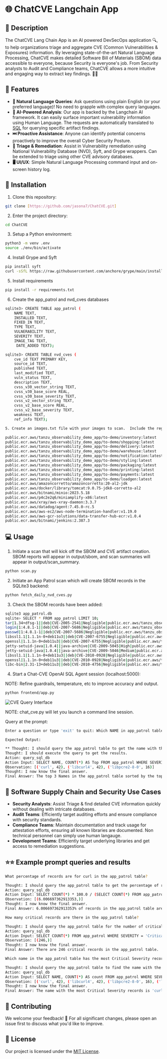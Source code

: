 # 🌐 ChatCVE Langchain App 

## 🎯 Description
The ChatCVE Lang Chain App is an AI powered DevSecOps application 🔍, to help organizations triage and aggregate CVE (Common Vulnerabilities & Exposures) information. By leveraging state-of-the-art Natural Language Processing, ChatCVE makes detailed Software Bill of Materials (SBOM) data accessible to everyone, because Security is everyone's job.  From Security analysts to Audit and Compliance teams, ChatCVE allows a more intuitive and engaging way to extract key findings. 🤖💬

## 🚀 Features
- **🧠 Natural Language Queries**: Ask questions using plain English (or your preferred language)! No need to grapple with complex query languages. 
- **🔮 AI-Powered Analysis**: Our app is backed by the Langchain AI framework.  It can easily surface important vulnerability information using Human Language.  The requests are automatically translated to [SQL](https://python.langchain.com/docs/integrations/toolkits/sql_database) for querying specific artifact findings.
- **⏭️ Proactive Assistance**: Anyone can identify potential concerns proactively to improve the overall Cyber Security Posture.
- **🔁 Triage & Remediation**: Assist in Vulnerability remediation using National Vulnerability Database (NVD), Syft, and Grype wrappers.  Can be extended to triage using other CVE advisory databases.
- **🖥️ UI/UX**: Simple Natural Language Processing command input and on-screen history log.

## 📲 Installation

1. Clone this repository:
```bash
git clone [https://github.com/jasona7/ChatCVE.git]
```
2. Enter the project directory:
```bash
cd ChatCVE
```
3. Setup a Python environment:
```bash
python3 -m venv .env
source ./env/bin/activate
```
4. Install Grype and Syft
```bash
pip install syft
curl -sSfL https://raw.githubusercontent.com/anchore/grype/main/install.sh | sh -s -- -b /usr/local/bin
```
5. Install requirements
```bash
pip install -r requirements.txt
```
6. Create the app_patrol and nvd_cves databases
```bash
sqlite3> CREATE TABLE app_patrol (
    NAME TEXT,
    INSTALLED TEXT,
    FIXED_IN TEXT,
    TYPE TEXT,
    VULNERABILITY TEXT,
    SEVERITY TEXT,
    IMAGE_TAG TEXT,
     DATE_ADDED TEXT);

sqlite3> CREATE TABLE nvd_cves (
    cve_id TEXT PRIMARY KEY,
    source_id TEXT,
    published TEXT,
    last_modified TEXT,
    vuln_status TEXT,
    description TEXT,
    cvss_v30_vector_string TEXT,
    cvss_v30_base_score REAL,
    cvss_v30_base_severity TEXT,
    cvss_v2_vector_string TEXT,
    cvss_v2_base_score REAL,
    cvss_v2_base_severity TEXT,
    weakness TEXT,
    ref_info TEXT);

5. Create an images.txt file with your images to scan.  Include the registry, repo, and version tag:

public.ecr.aws/tanzu_observability_demo_app/to-demo/inventory:latest
public.ecr.aws/tanzu_observability_demo_app/to-demo/shopping:latest
public.ecr.aws/tanzu_observability_demo_app/to-demo/delivery:latest
public.ecr.aws/tanzu_observability_demo_app/to-demo/warehouse:latest
public.ecr.aws/tanzu_observability_demo_app/to-demo/notification:latest
public.ecr.aws/tanzu_observability_demo_app/to-demo/styling:latest
public.ecr.aws/tanzu_observability_demo_app/to-demo/packaging:latest
public.ecr.aws/tanzu_observability_demo_app/to-demo/printing:latest
public.ecr.aws/tanzu_observability_demo_app/to-demo/payments:latest
public.ecr.aws/tanzu_observability_demo_app/to-demo/loadgen:latest
public.ecr.aws/amazoncorretto/amazoncorretto:20-al2-jdk
public.ecr.aws/docker/library/tomcat:9.0.75-jdk8-corretto-al2
public.ecr.aws/bitnami/minio:2023.5.18
public.ecr.aws/p4c2e2q6/miniamplify-x86:latest
public.ecr.aws/xray/aws-xray-daemon:3.3.7
public.ecr.aws/datadog/agent:7.45.0-rc.5
public.ecr.aws/aws-ec2/aws-node-termination-handler:v1.19.0
public.ecr.aws/aws-gcr-solutions/data-transfer-hub-ecr:v1.0.4
public.ecr.aws/bitnami/jenkins:2.387.3
```



## 💻 Usage
1. Initiate a scan that will kick off the SBOM and CVE artifact creation.  SBOM reports will appear in output/sbom,
and scan summaries will appear in output/scan_summary.
``` bash
python scan.py
```

2. Initiate an App Patrol scan which will create SBOM records in the SQLite3 backend:
``` bash
python fetch_daily_nvd_cves.py
```

3. Check the SBOM records have been added:
``` bash
sqlite3 app_patrol.db
sqlite> SELECT * FROM app_patrol LIMIT 10;
tar|1.34+dfsg-1||deb|CVE-2005-2541|Negligible|public.ecr.aws/tanzu_observability_demo_app/to-demo/shopping:latest|2023-05-21 15:01:15
login|1:4.8.1-1||deb|CVE-2007-5686|Negligible|public.ecr.aws/tanzu_observability_demo_app/to-demo/shopping:latest|2023-05-21 15:01:15
passwd|1:4.8.1-1||deb|CVE-2007-5686|Negligible|public.ecr.aws/tanzu_observability_demo_app/to-demo/shopping:latest|2023-05-21 15:01:15
libssl1.1|1.1.1n-0+deb11u3||deb|CVE-2007-6755|Negligible|public.ecr.aws/tanzu_observability_demo_app/to-demo/shopping:latest|2023-05-21 15:01:15
openssl|1.1.1n-0+deb11u3||deb|CVE-2007-6755|Negligible|public.ecr.aws/tanzu_observability_demo_app/to-demo/shopping:latest|2023-05-21 15:01:15
jetty-setuid-java|1.0.4||java-archive|CVE-2009-5045|High|public.ecr.aws/tanzu_observability_demo_app/to-demo/shopping:latest|2023-05-21 15:01:15
jetty-setuid-java|1.0.4||java-archive|CVE-2009-5046|Medium|public.ecr.aws/tanzu_observability_demo_app/to-demo/shopping:latest|2023-05-21 15:01:15
libssl1.1|1.1.1n-0+deb11u3||deb|CVE-2010-0928|Negligible|public.ecr.aws/tanzu_observability_demo_app/to-demo/shopping:latest|2023-05-21 15:01:15
openssl|1.1.1n-0+deb11u3||deb|CVE-2010-0928|Negligible|public.ecr.aws/tanzu_observability_demo_app/to-demo/shopping:latest|2023-05-21 15:01:15
libc-bin|2.31-13+deb11u3||deb|CVE-2010-4756|Negligible|public.ecr.aws/tanzu_observability_demo_app/to-demo/shopping:latest|2023-05-21 15:01:15
```

4. Start a Chat-CVE OpenAI SQL Agent session (localhost:5000):

NOTE: Refine guardrails, temperature, etc to improve accuracy and output.
```bash
python frontend/app.py
```
![CVE Query Interface](assets/chatcve_ui.png)

NOTE: chat_cve.py will let you launch a command line session.

Query at the prompt:
```bash
Enter a question or type 'exit' to quit: Which NAME in app_patrol table has the most CRITICAL Severity records?
```
    Expected Output:
```bash
** Thought: I should query the app_patrol table to get the name with the most Critical CVEs. **
Thought: I should execute the query to get the results.
Action: query_sql_db
Action Input: SELECT NAME, COUNT(*) AS Top FROM app_patrol WHERE SEVERITY = 'Critical' GROUP BY NAME ORDER BY Top DESC LIMIT 3
Observation: [('curl', 42), ('libcurl4', 42), ('libpcre2-8-0', 16)]
Thought: I now know the final answer.
Final Answer: The top 3 Names in the app_patrol table sorted by the top count of critical in the severity column are 'curl', 'libcurl4', and 'libpcre2-8-0'.
```


## 🌈 Software Supply Chain and Security Use Cases
- **Security Analysts**: Assist Triage & find detailed CVE information quickly without dealing with intricate databases.
- **Audit Teams**: Efficiently target auditing efforts and ensure compliance with security standards.
- **Compliance Teams**: Maintain documentation and track usage for attestation efforts, ensuring all known libraries are documented.  Non technical personnel can simply use human langauge.
- **Development Teams**: Efficiently target underlying libraries and get access to remediation suggestions.

## ⭐⭐ Example prompt queries and results
```bash
What percentage of records are for curl in the app_patrol table?

Thought: I should query the app_patrol table to get the percentage of records for curl.
Action: query_sql_db
Action Input: SELECT COUNT(*) * 100.0 / (SELECT COUNT(*) FROM app_patrol) FROM app_patrol WHERE NAME = 'curl'
Observation: [(6.006697362913353,)]
Thought: I now know the final answer.
Final Answer: 6.006697362913353% of records in the app_patrol table are for curl.

How many critical records are there in the app_patrol table?

Thought: I should query the app_patrol table for the number of critical records.
Action: query_sql_db
Action Input: SELECT COUNT(*) FROM app_patrol WHERE SEVERITY = 'Critical'
Observation: [(246,)]
Thought: I now know the final answer.
Final Answer: There are 246 critical records in the app_patrol table.

Which name in the app_patrol table has the most Critical Severity records?

Thought: I should query the app_patrol table to find the name with the most Critical Severity records.
Action: query_sql_db
Action Input: SELECT NAME, COUNT(*) AS count FROM app_patrol WHERE SEVERITY = 'Critical' GROUP BY NAME ORDER BY count DESC LIMIT 10;
Observation: [('curl', 42), ('libcurl4', 42), ('libpcre2-8-0', 16), ('libksba8', 15), ('jetty-setuid-java', 14), ('libdb5.3', 9), ('libtasn1-6', 9), ('zlib1g', 8), ('System.Drawing.Common', 7), ('libexpat1', 7)]
Thought: I now know the final answer.
Final Answer: The name with the most Critical Severity records is 'curl' with 42 records.
```


## 🤝 Contributing
We welcome your feedback! 🙌 
For all significant changes, please open an issue first to discuss what you'd like to improve.

## 📃 License
Our project is licensed under the [MIT License](https://choosealicense.com/licenses/mit/).

